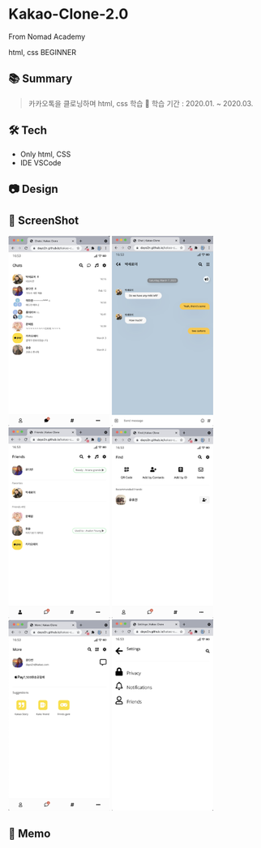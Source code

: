 # Kakao-Clone-2.0
From Nomad Academy
 
html, css BEGINNER

## 📚 Summary
> 카카오톡을 클로닝하며 html, css 학습
> 📆 학습 기간 : 2020.01. ~ 2020.03.

## 🛠 Tech
- Only html, CSS
- IDE VSCode

## 📷 Design 

## 📸 ScreenShot
<img src="image/ScreenShot/screenShot01.png" width="200px">
<img src="image/ScreenShot/screenshot02.png" width="200px">
<img src="image/ScreenShot/screenshot03.png" width="200px">
<img src="image/ScreenShot/screenshot04.png" width="200px">
<img src="image/ScreenShot/screenshot05.png" width="200px">
<img src="image/ScreenShot/screenshot06.png" width="200px">

## 📌 Memo

